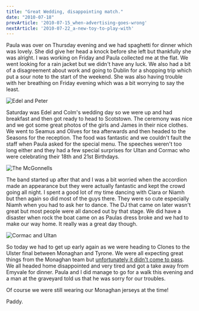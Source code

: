 ```yaml
---
title: "Great Wedding, disappointing match."
date: "2010-07-18"
prevArticle: '2010-07-15_when-advertising-goes-wrong'
nextArticle: '2010-07-22_a-new-toy-to-play-with'
---
```

Paula was over on Thursday evening and we had spaghetti for dinner which was lovely. She did give her head a knock before she left but thankfully she was alright. I was working on Friday and Paula collected me at the flat. We went looking for a rain jacket but we didn't have any luck. We also had a bit of a disagreement about work and going to Dublin for a shopping trip which put a sour note to the start of the weekend. She was also having trouble with her breathing on Friday evening which was a bit worrying to say the least.

![Edel and Peter](/images/P7170012.JPG "Edel and Peter coming into the church")

Saturday was Edel and Colm's wedding day so we were up and had breakfast and then got ready to head to Scotstown. The ceremony was nice and we got some great photos of the girls and James in their nice clothes. We went to Seamus and Olives for tea afterwards and then headed to the Seasons for the reception. The food was fantastic and we couldn't fault the staff when Paula asked for the special menu. The speeches weren't too long either and they had a few special surprises for Ultan and Cormac who were celebrating their 18th and 21st Birthdays.

![The McGonnells](/images/P7170040.JPG "The extended McGonnell Family")

The band started up after that and I was a bit worried when the accordion made an appearance but they were actually fantastic and kept the crowd going all night. I spent a good lot of my time dancing with Ciara or Niamh but then again so did most of the guys there. They were so cute especially Niamh when you had to ask her to dance. The DJ that came on later wasn't great but most people were all danced out by that stage. We did have a disaster when rock the boat came on as Paulas dress broke and we had to make our way home. It really was a great day though.

![Cormac and Ultan](/images/P7170079.JPG "The Birthday Boys")

So today we had to get up early again as we were heading to Clones to the Ulster final between Monaghan and Tyrone. We were all expecting great things from the Monaghan team but [unfortunately it didn't come to pass](http://www.rte.ie/sport/gaa/championship/2010/0718/monaghan_tyrone.html). We all headed home disappointed and very tired and got a take away from Emyvale for dinner. Paula and I did manage to go for a walk this evening and a man at the graveyard told us that he was sorry for our troubles.

Of course we were still wearing our Monaghan jerseys at the time!

Paddy.